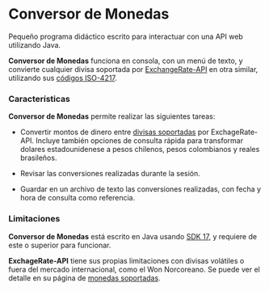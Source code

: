 # Conversor de Monedas

Pequeño programa didáctico escrito para interactuar con una API web utilizando Java.

**Conversor de Monedas** funciona en consola, con un menú de texto, y convierte cualquier divisa soportada por [ExchangeRate-API](https://www.exchangerate-api.com/) en otra similar, utilizando sus [códigos ISO-4217](https://es.wikipedia.org/wiki/ISO_4217).

### Características

**Conversor de Monedas** permite realizar las siguientes tareas:
- Convertir montos de dinero entre [divisas soportadas](https://www.exchangerate-api.com/docs/supported-currencies) por ExchageRate-API. Incluye también opciones de consulta rápida para transformar dolares estadounidenese a pesos chilenos, pesos colombianos y reales brasileños.

- Revisar las conversiones realizadas durante la sesión.

- Guardar en un archivo de texto las conversiones realizadas, con fecha y hora de consulta como referencia.

### Limitaciones
**Conversor de Monedas** está escrito en Java usando [SDK 17](https://www.oracle.com/cl/java/technologies/downloads/), y requiere de este o superior para funcionar.

**ExchageRate-API** tiene sus propias limitaciones con divisas volátiles o fuera del mercado internacional, como el Won Norcoreano. Se puede ver el detalle en su página de [monedas soportadas](https://www.exchangerate-api.com/docs/supported-currencies).
